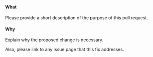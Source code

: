 #### What
Please provide a short description of the purpose of this pull request.

#### Why
Explain why the proposed change is necessary.

Also, please link to any issue page that this fix addresses.
